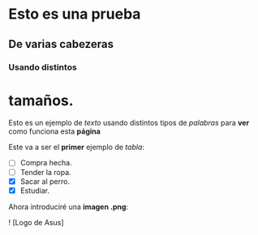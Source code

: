 # Esto es una prueba
## De varias cabezeras
### Usando distintos
# tamaños.

Esto es un ejemplo de *texto* usando distintos tipos de _palabras_ para **ver** como funciona esta __página__

Este va a ser el __primer__ ejemplo de _tabla_:

- [ ] Compra hecha.
- [ ] Tender la ropa.
- [x] Sacar al perro.
- [x] Estudiar.

Ahora introduciré una **imagen .png**:

! [Logo de Asus]

